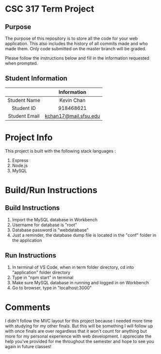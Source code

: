 # CSC 317 Term Project

## Purpose

The purpose of this repository is to store all the code for your web application. This also includes the history of all commits made and who made them. Only code submitted on the master branch will be graded.

Please follow the instructions below and fill in the information requested when prompted.

## Student Information

|               | Information           |
|:-------------:|:-------------:        |
| Student Name  | Kevin Chan            |
| Student ID    | 918468621             |
| Student Email | kchan17@mail.sfsu.edu |


# Project Info
 
 This project is built with the following stack languages :
 1. Express
 2. Node.js
 3. MySQL

# Build/Run Instructions

## Build Instructions
1. Import the MySQL database in Workbench
2. Username for database is "root"
3. Database password is "webdatabase"
4. Just a reminder, the database dump  file is located in the "conf" folder in the application

## Run Instructions
1. In terminal of VS Code, when in term folder directory, cd into "application" folder directory
2. Type in "npm start" in terminal
3. Make sure MySQL database in running  and logged in   on Workbench
4. Go to browser, type in "localhost:3000"


# Comments

I didn't follow the MVC layout for this project because I needed more time with studying for my other finals. But this will be something I will follow up with once finals are over regardless that it won't count for anything but more for my personal experience with web development. I appreciate the help you've provided for me throughout the semester and hope to see you again in future classes!